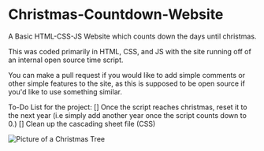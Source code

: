 # Christmas-Countdown-Website
A Basic HTML-CSS-JS Website which counts down the days until christmas.

This was coded primarily in HTML, CSS, and JS with the site running off of an internal open source time script.

You can make a pull request if you would like to add simple comments or other simple features to the site, as this is supposed to be open source if you'd like to use something similar.

To-Do List for the project:
[] Once the script reaches christmas, reset it to the next year (i.e simply add another year once the script counts down to 0.)
[] Clean up the cascading sheet file (CSS)

![Picture of a Christmas Tree](https://github.com/MaxurDev/Christmas-Countdown-WS/assets/65255532/5dccc71d-8f9a-4ccc-8ae4-a42a21fb1dce)

